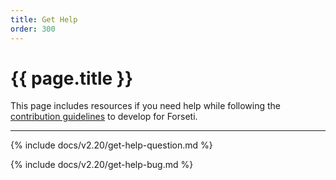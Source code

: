 ```yaml
---
title: Get Help
order: 300
---
```


# {{ page.title }}

This page includes resources if you need help while following the
[contribution guidelines](https://github.com/forseti-security/forseti-security/blob/master/.github/CONTRIBUTING.md)
to develop for Forseti.

---

{% include docs/v2.20/get-help-question.md %}

{% include docs/v2.20/get-help-bug.md %}
